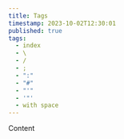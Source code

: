 ```yaml
---
title: Tags
timestamp: 2023-10-02T12:30:01
published: true
tags:
  - index
  - \
  - /
  - ;
  - ":"
  - "#"
  - "'"
  - '"'
  - with space
---
```


Content

